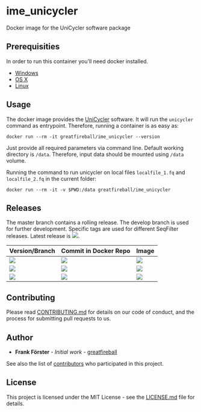 # ime_unicycler
Docker image for the UniCycler software package

## Prerequisities

In order to run this container you'll need docker installed.

* [Windows](https://docs.docker.com/windows/started)
* [OS X](https://docs.docker.com/mac/started/)
* [Linux](https://docs.docker.com/linux/started/)

## Usage

The docker image provides the [UniCycler](https://github.com/rrwick/Unicycler) software. It will run the `unicycler` command as entrypoint.
Therefore, running a container is as easy as:

```
docker run --rm -it greatfireball/ime_unicycler --version
```

Just provide all required parameters via command line.
Default working directory is `/data`.
Therefore, input data should be mounted using `/data` volume.

Running the command to run unicycler on local files `localfile_1.fq` and `localfile_2.fq` in the current folder:

```
docker run --rm -it -v $PWD:/data greatfireball/ime_unicycler 
```

## Releases

The master branch contains a rolling release.
The develop branch is used for further development.
Specific tags are used for different SeqFilter releases. Latest release is [![](https://images.microbadger.com/badges/version/greatfireball/ime_unicycler:v0.4.4.svg)](https://microbadger.com/images/greatfireball/ime_unicycler:v0.4.4 "Get your own version badge on microbadger.com").

| Version/Branch | Commit in Docker Repo | Image |
| -------------- | --------------------- | ----- |
| [![](https://images.microbadger.com/badges/version/greatfireball/ime_unicycler:master.svg)](https://microbadger.com/images/greatfireball/ime_unicycler:master "Get your own version badge on microbadger.com") | [![](https://images.microbadger.com/badges/commit/greatfireball/ime_unicycler:master.svg)](https://microbadger.com/images/greatfireball/ime_unicycler:master "Get your own commit badge on microbadger.com") | [![](https://images.microbadger.com/badges/image/greatfireball/ime_unicycler:master.svg)](https://microbadger.com/images/greatfireball/ime_unicycler:master "Get your own image badge on microbadger.com") |
| [![](https://images.microbadger.com/badges/version/greatfireball/ime_unicycler:develop.svg)](https://microbadger.com/images/greatfireball/ime_unicycler:develop "Get your own version badge on microbadger.com") | [![](https://images.microbadger.com/badges/commit/greatfireball/ime_unicycler:develop.svg)](https://microbadger.com/images/greatfireball/ime_unicycler:develop "Get your own commit badge on microbadger.com") | [![](https://images.microbadger.com/badges/image/greatfireball/ime_unicycler:develop.svg)](https://microbadger.com/images/greatfireball/ime_unicycler:develop "Get your own image badge on microbadger.com") |
| [![](https://images.microbadger.com/badges/version/greatfireball/ime_unicycler:v0.4.4.svg)](https://microbadger.com/images/greatfireball/ime_unicycler:v0.4.4 "Get your own version badge on microbadger.com") | [![](https://images.microbadger.com/badges/commit/greatfireball/ime_unicycler:v0.4.4.svg)](https://microbadger.com/images/greatfireball/ime_unicycler:v0.4.4 "Get your own commit badge on microbadger.com") | [![](https://images.microbadger.com/badges/image/greatfireball/ime_unicycler:v0.4.4.svg)](https://microbadger.com/images/greatfireball/ime_unicycler:v0.4.4 "Get your own image badge on microbadger.com") |

## Contributing

Please read [CONTRIBUTING.md](CONTRIBUTING.md) for details on our code of conduct, and the process for submitting pull requests to us.

## Author

- **Frank Förster** - *Initial work* - [greatfireball](https://github.com/greatfireball)

See also the list of [contributors](https://github.com/greatfireball/ime_unicycler/contributors) who participated in this project.

## License

This project is licensed under the MIT License - see the [LICENSE.md](LICENSE.md) file for details.
